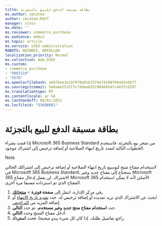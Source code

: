```yaml
---
title: بطاقة مسبقة الدفع للبيع بالتجزئة
ms.author: cmcatee
author: cmcatee-MSFT
manager: scotv
ms.date: ''
ms.reviewer: commerce_purchase
ms.audience: Admin
ms.topic: article
ms.service: o365-administration
ROBOTS: NOINDEX, NOFOLLOW
localization_priority: Normal
ms.collection: Adm_O365
ms.custom:
- commerce_purchase
- "9001519"
- "3576"
ms.openlocfilehash: a6876ee3e10f970e01b35f4e74198f94e03e5b7f
ms.sourcegitcommit: 540a4e2515f7cfddee65519046454fc4437cd287
ms.translationtype: MT
ms.contentlocale: ar-SA
ms.lasthandoff: 08/01/2021
ms.locfileid: "53688601"
---
```

# <a name="retail-prepaid-card"></a>بطاقة مسبقة الدفع للبيع بالتجزئة

إذا قمت بشراء Microsoft 365 Business Standard من متجر بيع بالتجزئة، فاستخدم الخطوات التالية لتمدد تاريخ انتهاء الصلاحية أو إضافة ترخيص إلى اشتراك موجود.

> [!NOTE]
> لاستخدام مفتاح منتج لتوسيع تاريخ انتهاء الصلاحية أو إضافة ترخيص إلى اشتراكك الحالي في Microsoft 365 Business Standard، ستحتاج إلى مفتاح جديد وغير Microsoft 365 الاشتراك. لن يعمل إدخال مفتاح Microsoft 365 الأصلي لأنه لا يمكن استخدام المفتاح الذي تم استرداده مسبقا مرة أخرى.

1. في مركز الإدارة، انتقل إلى **صفحة فوترة**  >  **[منتجاتك.](https://go.microsoft.com/fwlink/p/?linkid=842054)**
2. ابحث عن الاشتراك الذي تريد تمديده أو إضافة ترخيص له. حدد [تمديد تاريخ الانتهاء](https://go.microsoft.com/fwlink/p/?linkid=842054) أو إضافة المزيد من [التراخيص](https://go.microsoft.com/fwlink/p/?linkid=842054).
3. حدد **استخدام مفتاح منتج جديد وغير مستخدم**، ثم حدد **التالي**.
4. أدخل مفتاح المنتج وحدد **التالي**.
5. راجع تفاصيل طلبك. إذا كان كل شيء يبدو صحيحا، فحدد **استرداد**.